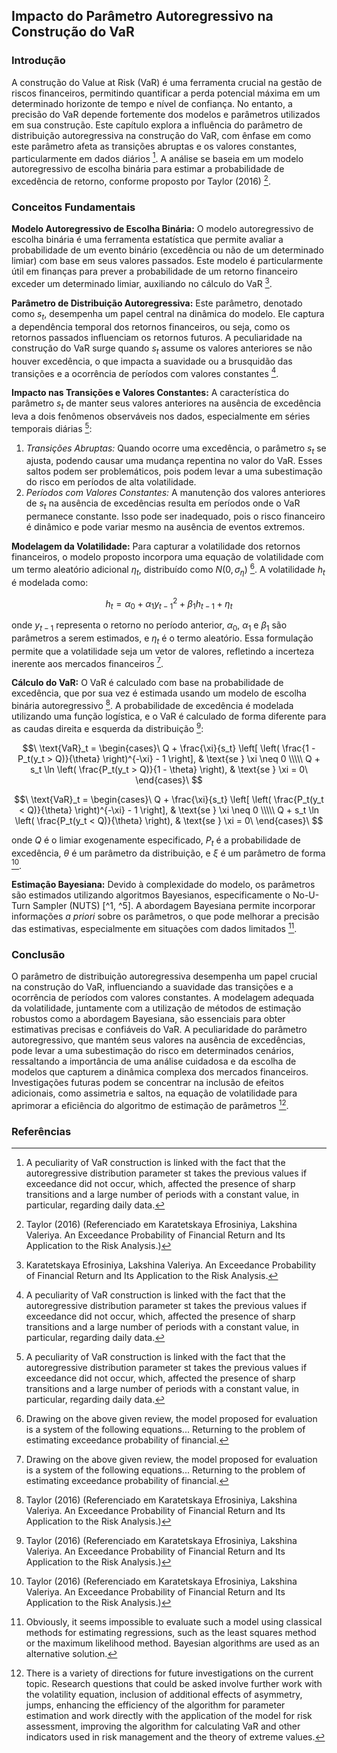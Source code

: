 ## Impacto do Parâmetro Autoregressivo na Construção do VaR

### Introdução
A construção do Value at Risk (VaR) é uma ferramenta crucial na gestão de riscos financeiros, permitindo quantificar a perda potencial máxima em um determinado horizonte de tempo e nível de confiança. No entanto, a precisão do VaR depende fortemente dos modelos e parâmetros utilizados em sua construção. Este capítulo explora a influência do parâmetro de distribuição autoregressiva na construção do VaR, com ênfase em como este parâmetro afeta as transições abruptas e os valores constantes, particularmente em dados diários [^19]. A análise se baseia em um modelo autoregressivo de escolha binária para estimar a probabilidade de excedência de retorno, conforme proposto por Taylor (2016) [^3].

### Conceitos Fundamentais

**Modelo Autoregressivo de Escolha Binária:** O modelo autoregressivo de escolha binária é uma ferramenta estatística que permite avaliar a probabilidade de um evento binário (excedência ou não de um determinado limiar) com base em seus valores passados. Este modelo é particularmente útil em finanças para prever a probabilidade de um retorno financeiro exceder um determinado limiar, auxiliando no cálculo do VaR [^1].

**Parâmetro de Distribuição Autoregressiva:** Este parâmetro, denotado como $s_t$, desempenha um papel central na dinâmica do modelo. Ele captura a dependência temporal dos retornos financeiros, ou seja, como os retornos passados influenciam os retornos futuros. A peculiaridade na construção do VaR surge quando $s_t$ assume os valores anteriores se não houver excedência, o que impacta a suavidade ou a brusquidão das transições e a ocorrência de períodos com valores constantes [^19].

**Impacto nas Transições e Valores Constantes:** A característica do parâmetro $s_t$ de manter seus valores anteriores na ausência de excedência leva a dois fenômenos observáveis nos dados, especialmente em séries temporais diárias [^19]:
   1. *Transições Abruptas:* Quando ocorre uma excedência, o parâmetro $s_t$ se ajusta, podendo causar uma mudança repentina no valor do VaR. Esses saltos podem ser problemáticos, pois podem levar a uma subestimação do risco em períodos de alta volatilidade.
   2. *Períodos com Valores Constantes:* A manutenção dos valores anteriores de $s_t$ na ausência de excedências resulta em períodos onde o VaR permanece constante. Isso pode ser inadequado, pois o risco financeiro é dinâmico e pode variar mesmo na ausência de eventos extremos.

**Modelagem da Volatilidade:** Para capturar a volatilidade dos retornos financeiros, o modelo proposto incorpora uma equação de volatilidade com um termo aleatório adicional $\eta_t$, distribuído como $N(0, \sigma_{\eta})$ [^4]. A volatilidade $h_t$ é modelada como:

$$h_t = \alpha_0 + \alpha_1 y_{t-1}^2 + \beta_1 h_{t-1} + \eta_t$$

onde $y_{t-1}$ representa o retorno no período anterior, $\alpha_0$, $\alpha_1$ e $\beta_1$ são parâmetros a serem estimados, e $\eta_t$ é o termo aleatório. Essa formulação permite que a volatilidade seja um vetor de valores, refletindo a incerteza inerente aos mercados financeiros [^4].

**Cálculo do VaR:** O VaR é calculado com base na probabilidade de excedência, que por sua vez é estimada usando um modelo de escolha binária autoregressivo [^3]. A probabilidade de excedência é modelada utilizando uma função logística, e o VaR é calculado de forma diferente para as caudas direita e esquerda da distribuição [^3]:

$$\
\text{VaR}_t = \begin{cases}\
Q + \frac{\xi}{s_t} \left[ \left( \frac{1 - P_t(y_t > Q)}{\theta} \right)^{-\xi} - 1 \right], & \text{se } \xi \neq 0 \\\\\
Q + s_t \ln \left( \frac{P_t(y_t > Q)}{1 - \theta} \right), & \text{se } \xi = 0\
\end{cases}\
$$

$$\
\text{VaR}_t = \begin{cases}\
Q + \frac{\xi}{s_t} \left[ \left( \frac{P_t(y_t < Q)}{\theta} \right)^{-\xi} - 1 \right], & \text{se } \xi \neq 0 \\\\\
Q + s_t \ln \left( \frac{P_t(y_t < Q)}{\theta} \right), & \text{se } \xi = 0\
\end{cases}\
$$

onde $Q$ é o limiar exogenamente especificado, $P_t$ é a probabilidade de excedência, $\theta$ é um parâmetro da distribuição, e $\xi$ é um parâmetro de forma [^3].

**Estimação Bayesiana:** Devido à complexidade do modelo, os parâmetros são estimados utilizando algoritmos Bayesianos, especificamente o No-U-Turn Sampler (NUTS) [^1, ^5]. A abordagem Bayesiana permite incorporar informações *a priori* sobre os parâmetros, o que pode melhorar a precisão das estimativas, especialmente em situações com dados limitados [^5].

### Conclusão

O parâmetro de distribuição autoregressiva desempenha um papel crucial na construção do VaR, influenciando a suavidade das transições e a ocorrência de períodos com valores constantes. A modelagem adequada da volatilidade, juntamente com a utilização de métodos de estimação robustos como a abordagem Bayesiana, são essenciais para obter estimativas precisas e confiáveis do VaR. A peculiaridade do parâmetro autoregressivo, que mantém seus valores na ausência de excedências, pode levar a uma subestimação do risco em determinados cenários, ressaltando a importância de uma análise cuidadosa e da escolha de modelos que capturem a dinâmica complexa dos mercados financeiros. Investigações futuras podem se concentrar na inclusão de efeitos adicionais, como assimetria e saltos, na equação de volatilidade para aprimorar a eficiência do algoritmo de estimação de parâmetros [^22].

### Referências
[^1]: Karatetskaya Efrosiniya, Lakshina Valeriya. An Exceedance Probability of Financial Return and Its Application to the Risk Analysis.
[^3]: Taylor (2016) (Referenciado em Karatetskaya Efrosiniya, Lakshina Valeriya. An Exceedance Probability of Financial Return and Its Application to the Risk Analysis.)
[^4]: Drawing on the above given review, the model proposed for evaluation is a system of the following equations... Returning to the problem of estimating exceedance probability of financial.
[^5]: Obviously, it seems impossible to evaluate such a model using classical methods for estimating regressions, such as the least squares method or the maximum likelihood method. Bayesian algorithms are used as an alternative solution.
[^19]: A peculiarity of VaR construction is linked with the fact that the autoregressive distribution parameter st takes the previous values if exceedance did not occur, which, affected the presence of sharp transitions and a large number of periods with a constant value, in particular, regarding daily data.
[^22]: There is a variety of directions for future investigations on the current topic. Research questions that could be asked involve further work with the volatility equation, inclusion of additional effects of asymmetry, jumps, enhancing the efficiency of the algorithm for parameter estimation and work directly with the application of the model for risk assessment, improving the algorithm for calculating VaR and other indicators used in risk management and the theory of extreme values.
<!-- END -->